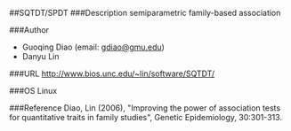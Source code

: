 ##SQTDT/SPDT
###Description
semiparametric family-based association

###Author
* Guoqing Diao (email: gdiao@gmu.edu)
* Danyu Lin

###URL
http://www.bios.unc.edu/~lin/software/SQTDT/

###OS
Linux

###Reference
Diao, Lin (2006), "Improving the power of association tests for quantitative traits in family studies", Genetic Epidemiology, 30:301-313.


